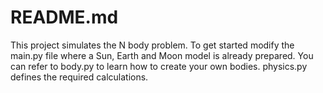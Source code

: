 # README.md

This project simulates the N body problem. To get started modify the main.py file where a Sun, Earth and Moon model is already prepared. You can refer to body.py to learn how to create your own bodies. physics.py defines the required calculations.
